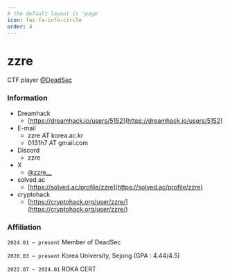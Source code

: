 ```yaml
---
# the default layout is 'page'
icon: fas fa-info-circle
order: 4
---
```


# zzre

CTF player [@DeadSec](https://deadsec.team/)

### Information

- Dreamhack
    + [https://dreamhack.io/users/5152](https://dreamhack.io/users/5152)
- E-mail
    + zzre AT korea.ac.kr
    + 0131h7 AT gmail.com
- Discord
    + zzre
- X
    + [@zzre__](https://twitter.com/zzre__)
- solved.ac
    + [https://solved.ac/profile/zzre](https://solved.ac/profile/zzre)
- cryptohack
    + [https://cryptohack.org/user/zzre/](https://cryptohack.org/user/zzre/)

### Affiliation

`2024.01 ~ present` Member of DeadSec

`2020.03 ~ present` Korea University, Sejong (GPA : 4.44/4.5)

`2022.07 ~ 2024.01` ROKA CERT
